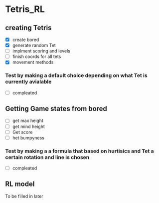 # Tetris_RL

## creating Tetris
- [x] create bored
- [X] generate random Tet 
- [ ] implment scoring and levels 
- [ ] finish coords for all tets
- [X] movement methods
### Test by making a default choice depending on what Tet is currently avialable 
- [ ] compleated

## Getting Game states from bored 
- [ ] get max height
- [ ] get mind height
- [ ] Get score 
- [ ] het bumpyness 

### Test by making a a formula that based on hurtisics and Tet a certain rotation and line is chosen
- [ ] compleated

## RL model
To be filled in later 

